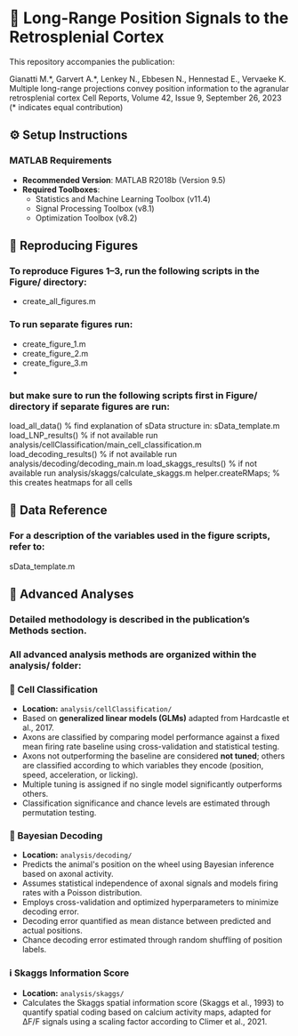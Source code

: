 
# 🧠 Long-Range Position Signals to the Retrosplenial Cortex

This repository accompanies the publication:

Gianatti M.\*, Garvert A.\*, Lenkey N., Ebbesen N., Hennestad E., Vervaeke K.
Multiple long-range projections convey position information to the agranular retrosplenial cortex
Cell Reports, Volume 42, Issue 9, September 26, 2023
(* indicates equal contribution)

## ⚙️ Setup Instructions

### MATLAB Requirements
- **Recommended Version**: MATLAB R2018b (Version 9.5)  
- **Required Toolboxes**:
  - Statistics and Machine Learning Toolbox (v11.4)
  - Signal Processing Toolbox (v8.1)
  - Optimization Toolbox (v8.2)

## 🔁 Reproducing Figures

### To reproduce Figures 1–3, run the following scripts in the Figure/ directory:

- create_all_figures.m

### To run separate figures run:
- create_figure_1.m
- create_figure_2.m
- create_figure_3.m
- 
### but make sure to run the following scripts first in Figure/ directory if separate figures are run:
load_all_data()          % find explanation of sData structure in: sData_template.m
load_LNP_results()       % if not available run analysis/cellClassification/main_cell_classification.m
load_decoding_results()  % if not available run analysis/decoding/decoding_main.m
load_skaggs_results()    % if not available run analysis/skaggs/calculate_skaggs.m
helper.createRMaps;      % this creates heatmaps for all cells

## 📄 Data Reference

### For a description of the variables used in the figure scripts, refer to:

sData_template.m

## 🧪 Advanced Analyses

### Detailed methodology is described in the publication’s Methods section.
### All advanced analysis methods are organized within the analysis/ folder:

### 🔬 Cell Classification
- **Location:** `analysis/cellClassification/`  
- Based on **generalized linear models (GLMs)** adapted from Hardcastle et al., 2017.  
- Axons are classified by comparing model performance against a fixed mean firing rate baseline using cross-validation and statistical testing.  
- Axons not outperforming the baseline are considered **not tuned**; others are classified according to which variables they encode (position, speed, acceleration, or licking).  
- Multiple tuning is assigned if no single model significantly outperforms others.  
- Classification significance and chance levels are estimated through permutation testing.  

### 🧠 Bayesian Decoding
- **Location:** `analysis/decoding/`  
- Predicts the animal's position on the wheel using Bayesian inference based on axonal activity.  
- Assumes statistical independence of axonal signals and models firing rates with a Poisson distribution.  
- Employs cross-validation and optimized hyperparameters to minimize decoding error.  
- Decoding error quantified as mean distance between predicted and actual positions.  
- Chance decoding error estimated through random shuffling of position labels.  

### ℹ️ Skaggs Information Score
- **Location:** `analysis/skaggs/`  
- Calculates the Skaggs spatial information score (Skaggs et al., 1993) to quantify spatial coding based on calcium activity maps, adapted for ΔF/F signals using a scaling factor according to Climer et al., 2021.  



